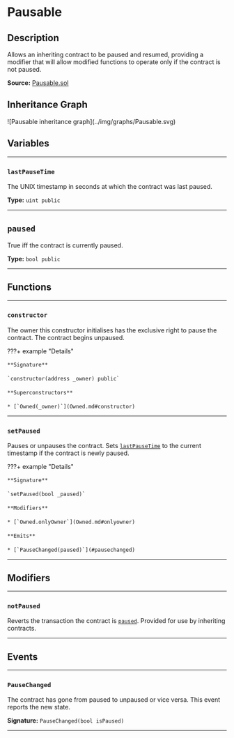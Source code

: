 # Pausable

## Description

Allows an inheriting contract to be paused and resumed, providing a modifier that will allow modified functions to operate only if the contract is not paused.

**Source:** [Pausable.sol](https://github.com/Synthetixio/synthetix/blob/master/contracts/Pausable.sol)

<section-sep />

## Inheritance Graph

<inheritance-graph>
    ![Pausable inheritance graph](../img/graphs/Pausable.svg)
</inheritance-graph>

<section-sep />

## Variables

---

### `lastPauseTime`

The UNIX timestamp in seconds at which the contract was last paused.

**Type:** `uint public`

---

## `paused`

True iff the contract is currently paused.

**Type:** `bool public`

---

<section-sep />

## Functions

---

### `constructor`

The owner this constructor initialises has the exclusive right to pause the contract. The contract begins unpaused.

???+ example "Details"

    **Signature**
    
    `constructor(address _owner) public`

    **Superconstructors**

    * [`Owned(_owner)`](Owned.md#constructor)

---

### `setPaused`

Pauses or unpauses the contract. Sets [`lastPauseTime`](#lastPauseTime) to the current timestamp if the contract is newly paused.

???+ example "Details"

    **Signature**
    
    `setPaused(bool _paused)`

    **Modifiers**

    * [`Owned.onlyOwner`](Owned.md#onlyowner)

    **Emits**

    * [`PauseChanged(paused)`](#pausechanged)

---

<section-sep />

## Modifiers

---

### `notPaused`

Reverts the transaction the contract is [`paused`](#paused). Provided for use by inheriting contracts.

---

<section-sep />

## Events

---

### `PauseChanged`

The contract has gone from paused to unpaused or vice versa. This event reports the new state.

**Signature:** `PauseChanged(bool isPaused)`

---

<section-sep />
